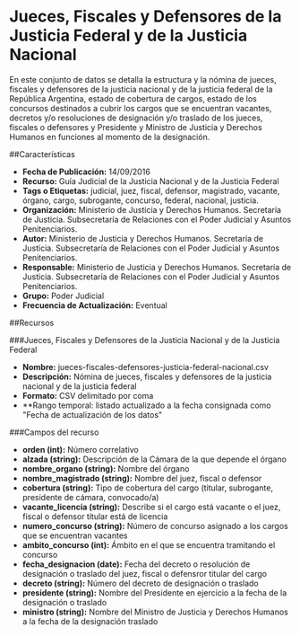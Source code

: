# Jueces, Fiscales y Defensores de la Justicia Federal y de la Justicia Nacional
En este conjunto de datos se detalla la estructura y la nómina de jueces, fiscales y defensores de la justicia nacional y de la justicia federal de la República Argentina, estado de cobertura de cargos, estado de los concursos destinados a cubrir los cargos que se encuentran vacantes, decretos y/o resoluciones de designación y/o traslado de los jueces, fiscales o defensores y Presidente y Ministro de Justicia y Derechos Humanos en funciones al momento de la designación.

##Características

- **Fecha de Publicación:** 14/09/2016
- **Recurso:** Guía Judicial de la Justicia Nacional y de la Justicia Federal
- **Tags o Etiquetas:** judicial, juez, fiscal, defensor, magistrado, vacante, órgano, cargo, subrogante, concurso, federal, nacional, justicia.
- **Organización:** Ministerio de Justicia y Derechos Humanos. Secretaría de Justicia. Subsecretaría de Relaciones con el Poder Judicial y Asuntos Penitenciarios.
- **Autor:** Ministerio de Justicia y Derechos Humanos. Secretaría de Justicia. Subsecretaría de Relaciones con el Poder Judicial y Asuntos Penitenciarios.
- **Responsable:** Ministerio de Justicia y Derechos Humanos. Secretaría de Justicia. Subsecretaría de Relaciones con el Poder Judicial y Asuntos Penitenciarios.
- **Grupo:** Poder Judicial
- **Frecuencia de Actualización:** Eventual

##Recursos

###Jueces, Fiscales y Defensores de la Justicia Nacional y de la Justicia Federal

- **Nombre:** jueces-fiscales-defensores-justicia-federal-nacional.csv
- **Descripción:** Nómina de jueces, fiscales y defensores de la justicia nacional y de la justicia federal
- **Formato:** CSV delimitado por coma
- **Rango temporal: listado actualizado a la fecha consignada como "Fecha de actualización de los datos"

###Campos del recurso

- **orden (int):** Número correlativo
- **alzada (string):** Descripción de la Cámara de la que depende el órgano
- **nombre_organo (string):** Nombre del órgano
- **nombre_magistrado (string):** Nombre del juez, fiscal o defensor
- **cobertura (string):** Tipo de cobertura del cargo (titular, subrogante, presidente de cámara, convocado/a)
- **vacante_licencia (string):** Describe si el cargo está vacante o el juez, fiscal o defensor titular está de licencia
- **numero_concurso (string):** Número de concurso asignado a los cargos que se encuentran vacantes
- **ambito_concurso (int):** Ámbito en el que se encuentra tramitando el concurso
- **fecha_designacion (date):** Fecha del decreto o resolución de designación o traslado del juez, fiscal o defensror titular del cargo
- **decreto (string):** Número del decreto de designación o traslado
- **presidente (string):** Nombre del Presidente en ejercicio a la fecha de la designación o traslado
- **ministro (string):** Nombre del Ministro de Justicia y Derechos Humanos a la fecha de la designación traslado
